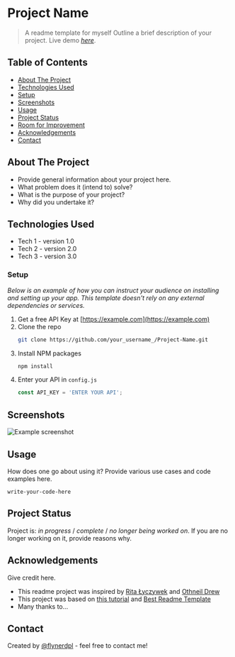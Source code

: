 # Project Name
> A readme template for myself
> Outline a brief description of your project.
> Live demo [_here_](https://www.example.com). <!-- If you have the project hosted somewhere, include the link here. -->

## Table of Contents
* [About The Project](#about-the-project)
* [Technologies Used](#technologies-used)
* [Setup](#setup)
* [Screenshots](#screenshots)
* [Usage](#usage)
* [Project Status](#project-status)
* [Room for Improvement](#room-for-improvement)
* [Acknowledgements](#acknowledgements)
* [Contact](#contact)
<!-- * [License](#license) -->


## About The Project
- Provide general information about your project here.
- What problem does it (intend to) solve?
- What is the purpose of your project?
- Why did you undertake it?
<!-- You don't have to answer all the questions - just the ones relevant to your project. -->


## Technologies Used
- Tech 1 - version 1.0
- Tech 2 - version 2.0
- Tech 3 - version 3.0

### Setup

_Below is an example of how you can instruct your audience on installing and setting up your app. This template doesn't rely on any external dependencies or services._

1. Get a free API Key at [https://example.com](https://example.com)
2. Clone the repo
   ```sh
   git clone https://github.com/your_username_/Project-Name.git
   ```
3. Install NPM packages
   ```sh
   npm install
   ```
4. Enter your API in `config.js`
   ```js
   const API_KEY = 'ENTER YOUR API';

## Screenshots
![Example screenshot](./img/screenshot.png)
<!-- If you have screenshots you'd like to share, include them here. -->


## Usage
How does one go about using it?
Provide various use cases and code examples here.

`write-your-code-here`


## Project Status
Project is: _in progress_ / _complete_ / _no longer being worked on_. If you are no longer working on it, provide reasons why.


## Acknowledgements
Give credit here.
- This readme project was inspired by [Rita Łyczywek](Rita) and [Othneil Drew](Drew)
- This project was based on [this tutorial](bulldogjob) and [Best Readme Template](Best-Template)
- Many thanks to...


## Contact
Created by [@flynerdpl](https://www.flynerd.pl/) - feel free to contact me!

[//]: # (These are reference links used in the body of this note and get stripped out when the markdown processor does its job. There is no need to format nicely because it shouldn't be seen. Thanks SO - http://stackoverflow.com/questions/4823468/store-comments-in-markdown-syntax)
   [bulldogjob]: <https://bulldogjob.com/readme/how-to-write-a-good-readme-for-your-github-project>
   [rita]: <https://bulldogjob.com/readme/authors/rita-lyczywek>
   [Drew]: <https://github.com/othneildrew>
   [Best-Template]: >https://github.com/othneildrew/Best-README-Template/blob/master/README.md#readme-top

